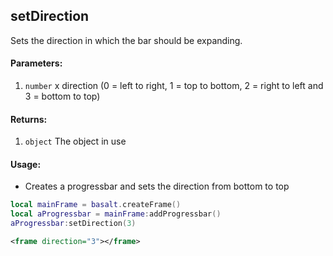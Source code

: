 ## setDirection
Sets the direction in which the bar should be expanding.

#### Parameters: 
1. `number` x direction (0 = left to right, 1 = top to bottom, 2 = right to left and 3 = bottom to top)

#### Returns:
1. `object` The object in use

#### Usage:
* Creates a progressbar and sets the direction from bottom to top
```lua
local mainFrame = basalt.createFrame()
local aProgressbar = mainFrame:addProgressbar()
aProgressbar:setDirection(3)
```
```xml
<frame direction="3"></frame>
```